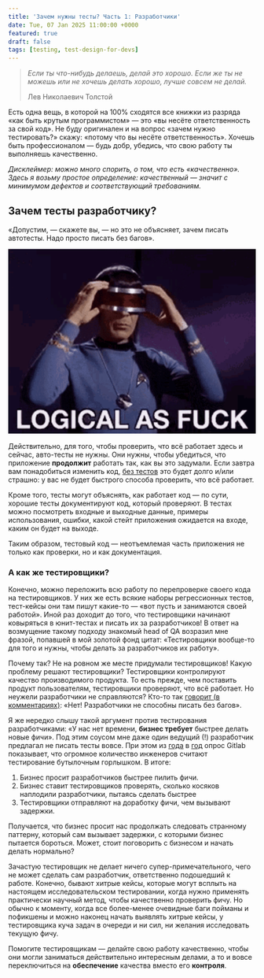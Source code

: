 ```yaml
---
title: 'Зачем нужны тесты? Часть 1: Разработчики'
date: Tue, 07 Jan 2025 11:00:00 +0000
featured: true
draft: false
tags: [testing, test-design-for-devs]
---
```

> *Если ты что-нибудь делаешь, делай это хорошо. Если же ты не можешь или не хочешь делать хорошо, лучше совсем не делай.*
>
> Лев Николаевич Толстой

Есть одна вещь, в которой на 100% сходятся все книжки из разряда «как быть крутым программистом» — это «вы несёте ответственность за свой код». Не буду оригинален и на вопрос «зачем нужно тестировать?» скажу: «потому что вы несёте ответственность». Хочешь быть профессионалом — будь добр, убедись, что свою работу ты выполняешь качественно.

*Дисклеймер: можно много спорить, о том, что есть «качественно». Здесь я возьму простое определение: качественный — значит с минимумом дефектов и соответствующий требованиям.*
## Зачем тесты разработчику?
«Допустим, — скажете вы, — но это не объясняет, зачем писать автотесты. Надо просто писать без багов».

![Логично](logical.png "Логично же?")

Действительно, для того, чтобы проверить, что всё работает здесь и сейчас, авто-тесты не нужны. Они нужны, чтобы убедиться, что приложение **продолжит** работать так, как вы это задумали. Если завтра вам понадобиться изменить код, [без тестов](http://blog.cleancoder.com/uncle-bob/2020/05/27/ReplDrivenDesign.html) это будет долго и/или страшно: у вас не будет быстрого способа проверить, что всё работает.

Кроме того, тесты могут объяснять, как работает код — по сути, хорошие тесты документируют код, который проверяют. В тестах можно посмотреть входные и выходные данные, примеры использования, ошибки, какой стейт приложения ожидается на входе, каким он будет на выходе.

Таким образом, тестовый код — неотъемлемая часть приложения не только как проверки, но и как документация. 
### А как же тестировщики?
Конечно, можно переложить всю работу по перепроверке своего кода на тестировщиков. У них же есть всякие наборы регрессионных тестов, тест-кейсы они там пишут какие-то — «вот пусть и занимаются своей работой». Иной раз доходит до того, что тестировщики начинают ковыряться в юнит-тестах и писать их за разработчиков! В ответ на возмущение такому подходу знакомый head of QA возразил мне фразой, попавшей в мой золотой фонд цитат: «Тестировщики вообще-то для того и нужны, чтобы делать за разработчиков их работу».

Почему так? Не на ровном же месте придумали тестировщиков! Какую проблему решают тестировщики? Тестировщики контролируют качество производимого продукта. То есть прежде, чем поставить продукт пользователям, тестировщики проверяют, что всё работает. Но неужели разработчики не справляются? Кто-то так [говорит (в комментариях)](https://t.me/qa_memes/397): «Нет! Разработчики не способны писать без багов».

Я же нередко слышу такой аргумент против тестирования разработчиками: «У нас нет времени, **бизнес требует** быстрее делать новые фичи». Под этим соусом мне даже один ведущий (!) разработчик предлагал не писать тесты вовсе. При этом из [года](https://www.reddit.com/r/softwaretesting/comments/pjm689/is_software_testing_a_bottleneck/) в [год](https://nextlinklabs.com/resources/insights/software-teams-struggle-with-testing-gitlab-global-survey) опрос Gitlab показывает, что огромное количество инженеров считают тестирование бутылочным горлышком. В итоге:
1. Бизнес просит разработчиков быстрее пилить фичи.
2. Бизнес ставит тестировщиков проверять, сколько косяков наплодили разработчики, пытаясь сделать быстрее
3. Тестировщики отправляют на доработку фичи, чем вызывают задержки.

Получается, что бизнес просит нас продолжать следовать странному паттерну, который сам вызывает задержки, с которыми бизнес пытается бороться. Может, стоит поговорить с бизнесом и начать делать нормально?

Зачастую тестировщик не делает ничего супер-примечательного, чего не может сделать сам разработчик, ответственно подошедший к работе. Конечно, бывают хитрые кейсы, которые могут всплыть на настоящем исследовательском тестировании, когда нужно применять практически научный метод, чтобы качественно проверить фичу. Но обычно к моменту, когда все более-менее очевидные баги пойманы и пофикшены и можно наконец начать выявлять хитрые кейсы, у тестировщика куча задач в очереди и ни сил, ни желания исследовать текущую фичу.

Помогите тестировщикам — делайте свою работу качественно, чтобы они могли заниматься действительно интересным делами, а то и вовсе переключиться на **обеспечение** качества вместо его **контроля**.
